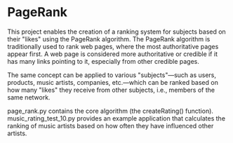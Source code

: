 # PageRank

This project enables the creation of a ranking system for subjects based on their "likes" using the PageRank algorithm. The PageRank algorithm is traditionally used to rank web pages, where the most authoritative pages appear first. A web page is considered more authoritative or credible if it has many links pointing to it, especially from other credible pages.

The same concept can be applied to various "subjects"—such as users, products, music artists, companies, etc.—which can be ranked based on how many "likes" they receive from other subjects, i.e., members of the same network.

page_rank.py contains the core algorithm (the createRating() function).
music_rating_test_10.py provides an example application that calculates the ranking of music artists based on how often they have influenced other artists.
